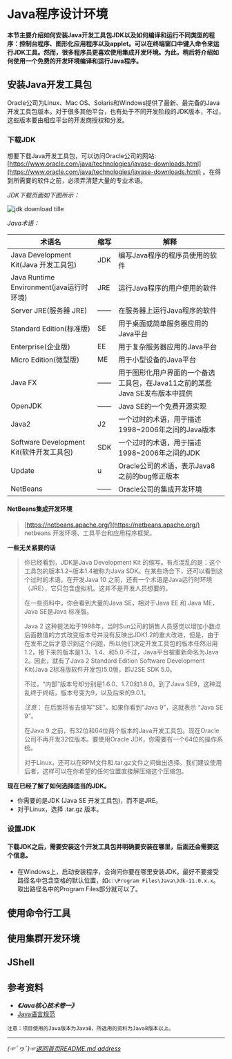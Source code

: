 # Java程序设计环境

#### 本节主要介绍如何安装Java开发工具包JDK以及如何编译和运行不同类型的程序：控制台程序、图形化应用程序以及applet。可以在终端窗口中键入命令来运行JDK工具。然而，很多程序员更喜欢使用集成开发环境。为此，稍后将介绍如何使用一个免费的开发环境编译和运行Java程序。  

## 安装Java开发工具包
Oracle公司为Linux、Mac OS、Solaris和Windows提供了最新、最完备的Java开发工具包版本。对于很多其他平台，也有处于不同开发阶段的JDK版本，不过，这些版本要由相应平台的开发商授权和分发。  

### 下载JDK
想要下载Java开发工具包，可以访问Oracle公司的网站: [https://www.oracle.com/java/technologies/javase-downloads.html](https://www.oracle.com/java/technologies/javase-downloads.html) 。在得到所需要的软件之前，必须弄清楚大量的专业术语。  

*JDK下载页面如下图所示：*  

![jdk download tille](https://fredomli-oss.oss-cn-chengdu.aliyuncs.com/picture/jdk-download-pic.png "JDK Download")

*Java术语：*  

[comment]: <>  (记得换行：这是一个注释)  

|术语名|缩写|解释|  
|----|------|------|
|Java Development Kit(Java 开发工具包)|JDK|编写Java程序的程序员使用的软件|  
|Java Runtime Environment(java运行时环境)|JRE|运行Java程序的用户使用的软件|  
|Server JRE(服务器 JRE)|——|在服务器上运行Java程序的软件|  
|Standard Edition(标准版)|SE|用于桌面或简单服务器应用的Java平台|  
|Enterprise(企业版)|EE|用于复杂服务器应用的Java平台|  
|Micro Edition(微型版)|ME|用于小型设备的Java平台|  
|Java FX|——|用于图形化用户界面的一个备选工具包，在Java11之前的某些Java SE发布版本中提供|  
|OpenJDK|——|Java SE的一个免费开源实现|  
|Java2|J2|一个过时的术语，用于描述1998~2006年之间的Java版本|  
|Software Development Kit(软件开发工具包)|SDK|一个过时的术语，用于描述1998~2006年之间的JDK|  
|Update|u|Oracle公司的术语，表示Java8之前的bug修正版本|  
|NetBeans|——|Oracle公司的集成开发环境|  


#### NetBeans集成开发环境
> [https://netbeans.apache.org/](https://netbeans.apache.org/)  
> netbeans 开发环境、工具平台和应用程序框架。

**一些无关紧要的话**
> 
> 你已经看到，JDK是Java Development Kit 的缩写。有点混乱的是：这个工具包的版本1.2~版本1.4被称为Java SDK。在某些场合下，还可以看到这个过时的术语。在开发Java 10 之前，还有一个术语是Java运行时环境（JRE），它只包含虚拟机。这并不是开发人员想要的。  
> 
> 在一些资料中，你会看到大量的Java SE，相对于Java EE 和 Java ME， Java SE是Java 标准版。  
> 
> Java  2 这种提法始于1998年，当时Sun公司的销售人员感觉以增加小数点后面数值的方式改变版本号并没有反映出JDK1.2的重大改进，但是，由于在发布之后才意识到这个问题，所以他们决定开发工具包的版本任然沿用1.2，接下来的版本是1.3、1.4、和5.0.不过，Java平台被重新命名为Java 2。因此，就有了Java 2 Standard Edition Software Development Kit(Java 2标准版软件开发包)5.0版，即J2SE SDK 5.0。  
> 
> 不过，“内部”版本号却分别是1.6.0、1.7.0和1.8.0。到了Java SE9，这种混乱终于终结，版本号变为9，以及后来的9.0.1。  
> 
>  *注意*： 在后面将省去缩写“SE”。如果你看到“Java 9”，这就表示 “Java SE 9”。  
> 
> 在Java 9 之前，有32位和64位两个版本的Java开发工具包。现在Oracle 公司不再开发32位版本。要使用Oracle JDK，你需要有一个64位的操作系统。  
> 
> 对于Linux，还可以在RPM文件和.tar.gz文件之间做出选择。我们建议使用后者，这样可以在你希望的任何位置直接解压缩这个压缩包。  

**现在已经了解了如何选择适当的JDK。**

* 你需要的是JDK (Java SE 开发工具包)，而不是JRE。
* 对于Linux，选择 .tar.gz 版本。

### 设置JDK  

#### 下载JDK之后，需要安装这个开发工具包并明确要安装在哪里，后面还会需要这个信息。  

* 在Windows上，启动安装程序，会询问你要在哪里安装JDK。最好不要接受路径名中包含<span style="color=red;">空格</span>的默认位置，如`c:\Program Files\Java\Jdk-11.0.x.x`。取出路径名中的Program Files部分就可以了。

## 使用命令行工具

## 使用集群开发环境

## JShell

## 参考资料

* ***《Java核心技术卷一》***  
* [Java语言规范](https://docs.oracle.com/javase/specs/jls/se8/html/index.html)  
```
注意：项目使用的Java版本为Java8，所选用的资料为Java8版本以上。
```


___________
*(☞ﾟヮﾟ)☞[返回首页README.md address](https://github.com/fredomli/java-standard)*

